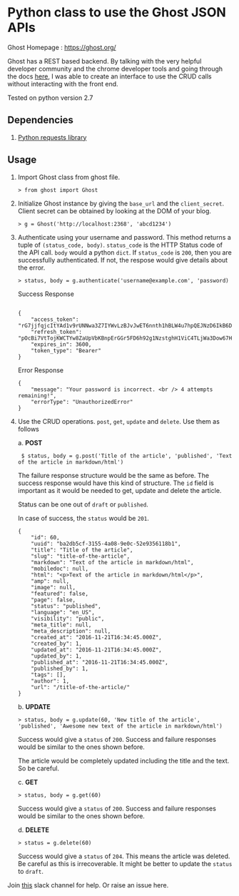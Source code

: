 Python class to use the Ghost JSON APIs
=========================================

Ghost Homepage : https://ghost.org/

Ghost has a REST based backend. By talking with the very helpful developer community and the chrome developer tools and going through the docs [here](http://api.ghost.org/v0.1/docs), I was able to create an interface to use the CRUD calls without interacting with the front end.

Tested on python version 2.7

Dependencies
------------

1. [Python requests library](http://docs.python-requests.org/en/master/)


Usage
-----

1. Import Ghost class from ghost file.

   `> from ghost import Ghost`

2. Initialize Ghost instance by giving the `base_url` and the `client_secret`. Client secret can be obtained by looking at the DOM of your blog.

    `> g = Ghost('http://localhost:2368', 'abcd1234')`

3. Authenticate using your username and password. This method returns a tuple of `(status_code, body)`. `status_code` is the HTTP Status code of the API call. `body` would a python `dict`. If `status_code` is `200`, then you are successfully authenticated. If not, the respose would give details about the error.

    `> status, body = g.authenticate('username@example.com', 'password)`

	Success Response
	```

	{
		"access_token": "rG7jjfqjcItYAd1v9rUNNwa3Z7IYWvLzBJvJwET6nnth1hBLW4u7hpQEJNzD6IkB6DGMDHOOBVlt36YgoXapef69nqhfDwxiYdaMA0mHW6kAw8AnHR3MVCeqoHuGqswWlbMFZk3eLH6JwvIQAD7QvwjgPnIwn1mKMN3kkrpuhzLIKLQ48DT1laugjoDHkjnHFyrUTOrLExx7laUgYhDq2xyAe0f0SVAwXJOxb6CwHK0JcUhT8dJiOFv7EG8cF3x",
		"refresh_token": "pOcBi7VtTojKWCTYw8ZaUpVbKBnpErGGr5FD6h92g1NzstghH1ViC4TLjWa3Dow67HCFVRaxBNA8pGBVbcP7ameZnuPZCjKZHNjZPvjyYvAhdeiNLy6EEj2gc8X3mnbClOkUSfhxkxhHji1vH1ZzAk1DZvafVQ8d9CphMiP5FpUYik1VrLS7V0N9ClFoG80khhBnDKy8CIlFKqryDXsIGnvHNYtVmXcKhXI0iF2MQer3RRwurN7PLbgW2acBmjt",
		"expires_in": 3600,
		"token_type": "Bearer"
	}
	```

	Error Response
	```
	{
		"message": "Your password is incorrect. <br /> 4 attempts remaining!",
		"errorType": "UnauthorizedError"
	}
	```

4. Use the CRUD operations. `post`, `get`, `update` and `delete`. Use them as follows

   a. __POST__

	` $ status, body = g.post('Title of the article', 'published', 'Text of the article in markdown/html')`

	The failure response structure would be the same as before. The success response would have this kind of structure. The `id` field is important as it would be needed to get, update and delete the article.

	Status can be one out of `draft` or `published`.

	In case of success, the `status` would be `201`.

	```
	{
		"id": 60,
		"uuid": "ba2db5cf-3155-4a08-9e0c-52e9356118b1",
		"title": "Title of the article",
		"slug": "title-of-the-article",
		"markdown": "Text of the article in markdown/html",
		"mobiledoc": null,
		"html": "<p>Text of the article in markdown/html</p>",
		"amp": null,
		"image": null,
		"featured": false,
		"page": false,
		"status": "published",
		"language": "en_US",
		"visibility": "public",
		"meta_title": null,
		"meta_description": null,
		"created_at": "2016-11-21T16:34:45.000Z",
		"created_by": 1,
		"updated_at": "2016-11-21T16:34:45.000Z",
		"updated_by": 1,
		"published_at": "2016-11-21T16:34:45.000Z",
		"published_by": 1,
		"tags": [],
		"author": 1,
		"url": "/title-of-the-article/"
	}
	```

	b. __UPDATE__

	`> status, body = g.update(60, 'New title of the article', 'published', 'Awesome new text of the article in markdown/html')`

	Success would give a `status` of `200`. Success and failure responses would be similar to the ones shown before.

	The article would be completely updated including the title and the text. So be careful.

	c. __GET__

	`> status, body = g.get(60)`

	Success would give a `status` of `200`. Success and failure responses would be similar to the ones shown before.


	d. __DELETE__

	`> status = g.delete(60)`

	Success would give a `status` of `204`. This means the article was deleted. Be careful as this is irrecoverable. It might be better to update the `status` to `draft`.




Join [this](https://ghost.org/slack/) slack channel for help. Or raise an issue here.
